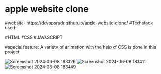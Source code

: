 # apple website clone
#website- https://devopsrudr.github.io/apple-website-clone/
 #Techstack used:
 
  #HTML
  #CSS
  #JAVASCRIPT


 #special feature: A variety of animation with the help of CSS is done in this project

 
![Screenshot 2024-06-08 183326](https://github.com/devopsrudr/apple-website-clone/assets/119250929/9dc39ddf-885a-40ef-8f8f-35508c87f1b7)
![Screenshot 2024-06-08 183411](https://github.com/devopsrudr/apple-website-clone/assets/119250929/646d06f7-66c6-4ce1-8c61-2eb1d4a97fcd)
![Screenshot 2024-06-08 183449](https://github.com/devopsrudr/apple-website-clone/assets/119250929/05e59dce-2888-432f-b6aa-cff7d267ff4f)
